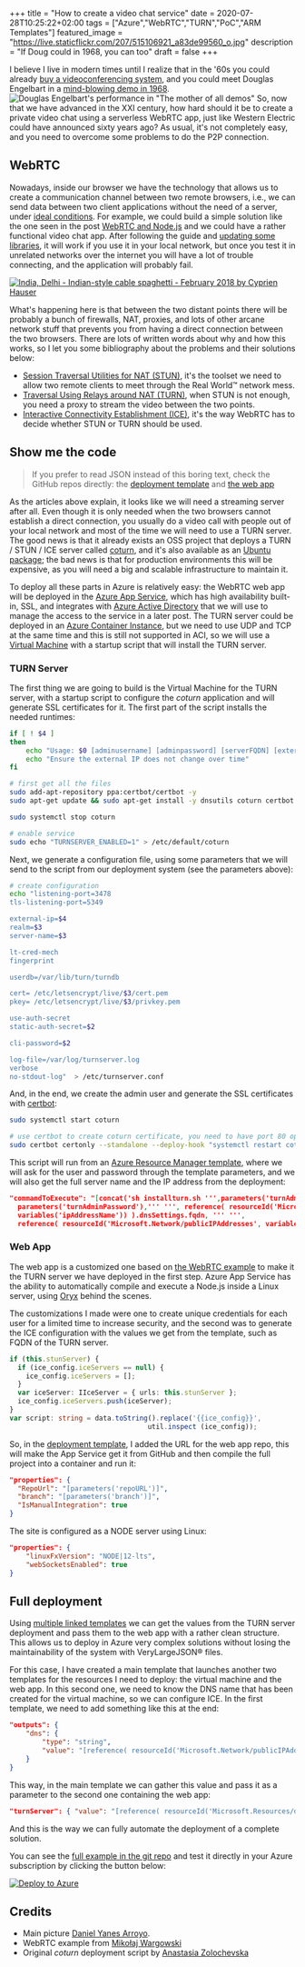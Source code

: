 +++
title =  "How to create a video chat service"
date = 2020-07-28T10:25:22+02:00
tags = ["Azure","WebRTC","TURN","PoC","ARM Templates"]
featured_image = "https://live.staticflickr.com/207/515106921_a83de99560_o.jpg"
description = "If Doug could in 1968, you can too"
draft = false
+++

I believe I live in modern times until I realize that in the '60s you could already [buy a videoconferencing system][pinkponk], and you could meet Douglas Engelbart in a [mind-blowing demo in 1968][motherofalldemos].
![Douglas Engelbart's performance in "The mother of all demos"](/como-montar-videochat/engelbartdemo.jpg "Doug's shopping list demo")
So, now that we have advanced in the XXI century, how hard should it be to create a private video chat using a serverless WebRTC app, just like Western Electric could have announced sixty years ago? As usual, it's not completely easy, and you need to overcome some problems to do the P2P connection.

## WebRTC

Nowadays, inside our browser we have the technology that allows us to create a communication channel between two remote browsers, i.e., we can send data between two client applications without the need of a server, under [ideal conditions][spherical_cow]. For example, we could build a simple solution like the one seen in the post [WebRTC and Node.js][webrtcdemo] and we could have a rather functional video chat app. After following the guide and [updating some libraries][videochatgit], it will work if you use it in your local network, but once you test it in unrelated networks over the internet you will have a lot of trouble connecting, and the application will probably fail.

[![India, Delhi - Indian-style cable spaghetti - February 2018 by Cyprien Hauser](https://live.staticflickr.com/65535/49204696853_6df9abbc5c_c.jpg)](https://flic.kr/p/2hY3W7i "Where's Wally wire edition?")

What's happening here is that between the two distant points there will be probably a bunch of firewalls, NAT, proxies, and lots of other arcane network stuff that prevents you from having a direct connection between the two browsers. There are lots of written words about why and how this works, so I let you some bibliography about the problems and their solutions below:

* [Session Traversal Utilities for NAT (STUN)][STUN], it's the toolset we need to allow two remote clients to meet through the Real World&trade; network mess.
* [Traversal Using Relays around NAT (TURN)][TURN], when STUN is not enough, you need a proxy to stream the video between the two points.
* [Interactive Connectivity Establishment (ICE)][ICE], it's the way WebRTC has to decide whether STUN or TURN should be used.

## Show me the code

> If you prefer to read JSON instead of this boring text, check the GitHub repos directly: the [deployment template][videochatgit] and [the web app][webappgit]

As the articles above explain, it looks like we will need a streaming server after all. Even though it is only needed when the two browsers cannot establish a direct connection,
you usually do a video call with people out of your local network and most of the time we will need to use a TURN server. The good news is that it already exists an OSS project that deploys a TURN / STUN / ICE server called [coturn][coturngit], and it's also available as an [Ubuntu package][coturn]; the bad news is that for production environments this will be expensive, as you will need a big and scalable infrastructure to maintain it.

To deploy all these parts in Azure is relatively easy: the WebRTC web app will be deployed in the [Azure App Service][appservice], which has high availability built-in, SSL, and integrates with [Azure Active Directory][aad] that we will use to manage the access to the service in a later post. The TURN server could be deployed in an [Azure Container Instance][aci], but we need to use UDP and TCP at the same time and this is still not supported in ACI, so we will use a [Virtual Machine][vm] with a startup script that will install the TURN server.

### TURN Server

The first thing we are going to build is the Virtual Machine for the TURN server, with a startup script to configure the *coturn* application and will generate SSL certificates for it. The first part of the script installs the needed runtimes:

```bash
if [ ! $4 ]
then
    echo "Usage: $0 [adminusername] [adminpassword] [serverFQDN] [externalip]"
    echo "Ensure the external IP does not change over time"
fi

# first get all the files
sudo add-apt-repository ppa:certbot/certbot -y
sudo apt-get update && sudo apt-get install -y dnsutils coturn certbot

sudo systemctl stop coturn

# enable service
sudo echo "TURNSERVER_ENABLED=1" > /etc/default/coturn
```

Next, we generate a configuration file, using some parameters that we will send to the script from our deployment system (see the parameters above):

```bash
# create configuration
echo "listening-port=3478
tls-listening-port=5349

external-ip=$4
realm=$3
server-name=$3

lt-cred-mech
fingerprint

userdb=/var/lib/turn/turndb

cert= /etc/letsencrypt/live/$3/cert.pem
pkey= /etc/letsencrypt/live/$3/privkey.pem

use-auth-secret
static-auth-secret=$2

cli-password=$2

log-file=/var/log/turnserver.log
verbose
no-stdout-log"  > /etc/turnserver.conf
```

And, in the end, we create the admin user and generate the SSL certificates with [certbot][certbot]:

```bash
sudo systemctl start coturn

# use certbot to create coturn certificate, you need to have port 80 open to allow the certbot to verify
sudo certbot certonly --standalone --deploy-hook "systemctl restart coturn" -d $3 --agree-tos --no-eff-email --register-unsafely-without-email
```

This script will run from an [Azure Resource Manager template][turnserverdeploy], where we will ask for the user and password through the template parameters, and we will also get the full server name and the IP address from the deployment:

```json
"commandToExecute": "[concat('sh installturn.sh ''',parameters('turnAdmin'),''' ''',
  parameters('turnAdminPassword'),''' ''', reference( resourceId('Microsoft.Network/publicIPAddresses',
  variables('ipAddressName')) ).dnsSettings.fqdn, ''' ''',
  reference( resourceId('Microsoft.Network/publicIPAddresses', variables('ipAddressName')) ).ipAddress, '''')]"
```

### Web App

The web app is a customized one based on [the WebRTC example][webrtcdemo] to make it the TURN server we have deployed in the first step. Azure App Service has the ability to automatically compile and execute a Node.js inside a Linux server, using [Oryx][oryx] behind the scenes.

The customizations I made were one to create unique credentials for each user for a limited time to increase security, and the second was to generate the ICE configuration with the values we get from the template, such as FQDN of the TURN server.

```Typescript
if (this.stunServer) {
  if (ice_config.iceServers == null) {
    ice_config.iceServers = [];
  }
  var iceServer: IIceServer = { urls: this.stunServer };
  ice_config.iceServers.push(iceServer);
}
var script: string = data.toString().replace('{{ice_config}}',
                                  util.inspect (ice_config));
```

So, in the [deployment template][webappgit], I added the URL for the web app repo, this will make the App Service get it from GitHub and then compile the full project into a container and run it:

```json
"properties": {
  "RepoUrl": "[parameters('repoURL')]",
  "branch": "[parameters('branch')]",
  "IsManualIntegration": true
}
```

The site is configured as a NODE server using Linux:

```json
"properties": {
    "linuxFxVersion": "NODE|12-lts",
    "webSocketsEnabled": true
}
```

## Full deployment

Using [multiple linked templates][linkedtemplates] we can get the values from the TURN server deployment and pass them to the web app with a rather clean structure. This allows us to deploy in Azure very complex solutions without losing the maintainability of the system with VeryLargeJSON&reg; files.

For this case, I have created a main template that launches another two templates for the resources I need to deploy: the virtual machine and the web app. In this second one, we need to know the DNS name that has been created for the virtual machine, so we can configure ICE. In the first template, we need to add something like this at the end:

```json
"outputs": {
    "dns": {
        "type": "string",
        "value": "[reference( resourceId('Microsoft.Network/publicIPAddresses', variables('ipAddressName')) ).dnsSettings.fqdn]"
    }
}
```

This way, in the main template we can gather this value and pass it as a parameter to the second one containing the web app:

```json
"turnServer": { "value": "[reference( resourceId('Microsoft.Resources/deployments', 'turnserverTemplate') ).outputs.dns.value]" }
```

And this is the way we can fully automate the deployment of a complete solution.

You can see the [full example in the git repo][videochatgit] and test it directly in your Azure subscription by clicking the button below:

[![Deploy to Azure](https://azuredeploy.net/deploybutton.png)](https://portal.azure.com/#create/Microsoft.Template/uri/https%3A%2F%2Fraw.githubusercontent.com%2Fjmservera%2Fvideochat%2Fmain%2Fazuredeploy.json)

## Credits

* Main picture [Daniel Yanes Arroyo][pinkponk].
* WebRTC example from [Mikołaj Wargowski][webrtcdemo]
* Original *coturn* deployment script by [Anastasia Zolochevska][coturnscript]

[motherofalldemos]: https://www.youtube.com/watch?v=M5PgQS3ZBWA&list=PLCGFadV4FqU3flMPLg36d8RFQW65bWsnP
[webrtcdemo]: https://tsh.io/blog/how-to-write-video-chat-app-using-webrtc-and-nodejs/
[STUN]: https://en.wikipedia.org/wiki/STUN
[TURN]: https://en.wikipedia.org/wiki/Traversal_Using_Relays_around_NAT
[ICE]: https://en.wikipedia.org/wiki/Interactive_Connectivity_Establishment
[coturngit]: https://github.com/coturn/coturn
[coturn]: https://packages.ubuntu.com/bionic/coturn "Ubuntu package"
[videochatgit]: https://github.com/jmservera/videochat
[webappgit]: https://github.com/jmservera/videochat-webapp
[Azure]: https://azure.microsoft.com
[pinkponk]: https://www.flickr.com/photos/pinkponk/515106921
[certbot]: https://certbot.eff.org/
[turnserverdeploy]: https://github.com/jmservera/videochat/blob/main/turnserver/azuredeploy.json
[coturnscript]: https://devblogs.microsoft.com/cse/2018/01/29/orchestrating-turn-servers-cloud-deployment/
[spherical_cow]: https://en.wikipedia.org/wiki/Spherical_cow
[appservice]: https://azure.microsoft.com/services/app-service/
[aad]: https://azure.microsoft.com/services/active-directory/
[aci]: https://azure.microsoft.com/services/container-instances/
[vm]: https://azure.microsoft.com/services/virtual-machines/
[oryx]: https://github.com/Microsoft/Oryx
[linkedtemplates]: https://docs.microsoft.com/azure/azure-resource-manager/templates/linked-templates